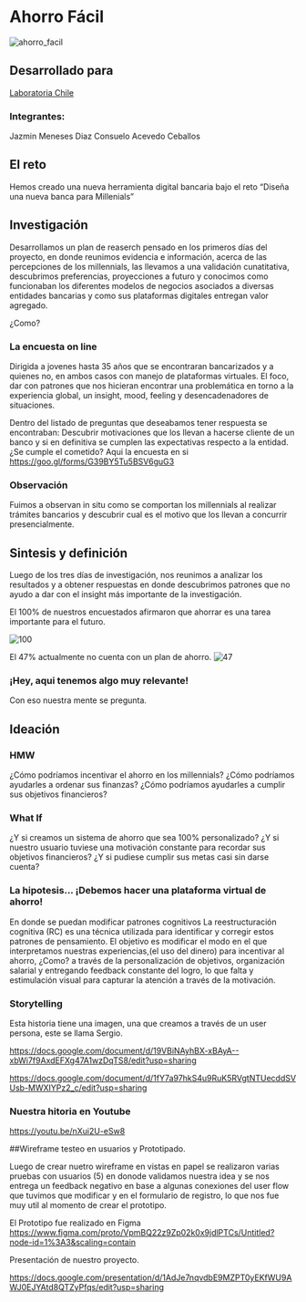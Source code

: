 # Ahorro Fácil
![ahorro_facil](https://user-images.githubusercontent.com/32283943/38060103-9c7546d0-32bf-11e8-9b84-1eb703e6d66b.png)

## Desarrollado para
[Laboratoria Chile](https://www.figma.com/proto/VpmBQ22z9Zp02k0x9jdlPTCs/Untitled?node-id=1%3A3&scaling=contain)
### Integrantes: 
Jazmin Meneses Diaz
Consuelo Acevedo Ceballos

## El reto
Hemos creado una nueva herramienta digital bancaria  bajo el reto “Diseña una nueva banca para Millenials”

## Investigación 


Desarrollamos un plan de reaserch pensado en los primeros días del proyecto, en donde reunimos evidencia e información, acerca de las percepciones de los millennials, las llevamos a una validación cunatitativa, descubrimos preferencias, proyecciones a futuro y conocimos como funcionaban los diferentes modelos de negocios asociados a diversas entidades bancarias y como sus plataformas digitales entregan valor agregado.

¿Como?

### La encuesta on line
Dirigida a jovenes hasta 35 años que se encontraran bancarizados y a quienes no, en ambos casos con manejo de plataformas virtuales. 
El foco, dar con patrones que nos hicieran encontrar una problemática en torno a la experiencia global, un insight, mood, feeling y desencadenadores de situaciones.

Dentro del listado de preguntas que deseabamos tener respuesta se encontraban:  Descubrir motivaciones que los llevan a hacerse cliente de un banco y si en definitiva se cumplen las expectativas respecto a la entidad. ¿Se cumple el cometido? 
 Aqui la encuesta en si https://goo.gl/forms/G39BY5Tu5BSV6guG3

### Observación
Fuimos a observan in situ como se comportan los millennials al realizar trámites bancarios y descubrir cual es el motivo que los llevan a concurrir presencialmente. 


## Sintesis y definición

Luego de los tres días de investigación, nos reunimos a analizar los resultados y a obtener respuestas en donde descubrimos patrones que no ayudo a dar con el insight más importante de la investigación. 

El 100% de nuestros encuestados afirmaron que ahorrar es una tarea importante para el futuro. 


![100](https://user-images.githubusercontent.com/32283943/38060772-967ce488-32c2-11e8-825a-c7df70d07faf.png)

El 47% actualmente no cuenta con un plan de ahorro. 
![47](https://user-images.githubusercontent.com/32283943/38060774-9d29cc38-32c2-11e8-9113-42c5c5d0d7af.png)

### ¡Hey, aqui tenemos algo muy relevante! 
Con eso nuestra mente se pregunta.

## Ideación

### HMW
¿Cómo podríamos incentivar el ahorro en los millennials?
¿Cómo podríamos ayudarles a ordenar sus finanzas?
¿Cómo podríamos ayudarles a cumplir sus objetivos financieros?

### What If

¿Y si creamos un sistema de ahorro que sea 100% personalizado?
¿Y si nuestro usuario tuviese una motivación constante para recordar sus objetivos financieros?
¿Y si pudiese cumplir sus metas casi sin darse cuenta?


### La hipotesis... ¡Debemos hacer una plataforma virtual de ahorro!
En donde se puedan modificar patrones cognitivos La reestructuración cognitiva (RC) es una técnica utilizada para identificar y corregir estos patrones de pensamiento. El objetivo es modificar el modo en el que interpretamos nuestras experiencias,(el uso del dinero) para incentivar al ahorro, ¿Como? a través de la personalización de objetivos, organización salarial y entregando feedback constante del logro, lo que falta y estimulación visual para capturar la atención a través de la motivación. 


### Storytelling
Esta historia tiene una imagen, una que creamos a través de un user persona, este se llama Sergio.

https://docs.google.com/document/d/19VBiNAyhBX-xBAyA--xbWi7f9AxdEFXg47A1wzDqTS8/edit?usp=sharing

https://docs.google.com/document/d/1fY7a97hkS4u9RuK5RVgtNTUecddSVUsb-MWXIYPz2_c/edit?usp=sharing

### Nuestra hitoria en Youtube
https://youtu.be/nXui2U-eSw8


##Wireframe testeo en usuarios y Prototipado.

Luego de crear nuetro wireframe en vistas en papel se realizaron varias pruebas con usuarios (5) en donode validamos nuestra idea y se nos entrega un feedback negativo en base a algunas conexiones del user flow que tuvimos que modificar y en el formulario de registro, lo que nos fue muy util al momento de crear el prototipo. 

El Prototipo fue realizado en Figma  
https://www.figma.com/proto/VpmBQ22z9Zp02k0x9jdlPTCs/Untitled?node-id=1%3A3&scaling=contain



Presentación de nuestro proyecto. 

https://docs.google.com/presentation/d/1AdJe7nqvdbE9MZPT0yEKfWU9AWJ0EJYAtd8QTZyPfqs/edit?usp=sharing




